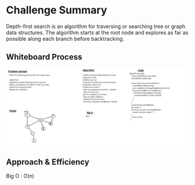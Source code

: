 # Challenge Summary

Depth-first search is an algorithm for traversing or searching tree or graph data structures. The algorithm starts at the root node and explores as far as possible along each branch before backtracking.

## Whiteboard Process

![](./assets/graph-depth-first.png)

## Approach & Efficiency

Big O : O(n)
